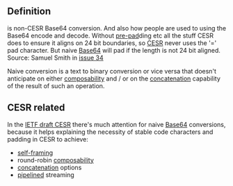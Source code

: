 ## Definition
is non-CESR Base64 conversion. And also how people are used to using the Base64 encode and decode.  Without [pre-pad](term_pre-pad)ding etc all the stuff CESR does to ensure it aligns on 24 bit boundaries, so [CESR](term_CESR) never uses the '=' pad character. But naive [Base64](term_Base64) will pad if the length is not 24 bit aligned.\
Source: Samuel Smith in [issue 34](https://github.com/WebOfTrust/ietf-cesr/issues/34)

Naive conversion is a text to binary conversion or vice versa that doesn't anticipate on either [composability](term_composability) and / or on the [concatenation](term_concatenation) capability of the result of such an operation.

## CESR related
In the [IETF draft CESR](https://github.com/WebOfTrust/ietf-cesr/blob/main/draft-ssmith-cesr.md#conversions) there's much attention for naive [Base64](term_base64) conversions, because it helps explaining the necessity of stable code characters and padding in CESR to achieve:
- [self-framing](term_self-framing)
- round-robin [composability](term_composability)
- [concatenation](term_concatenation) options
- [pipelined](term_pipelining) streaming
